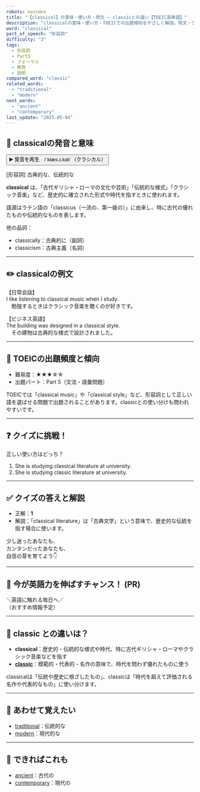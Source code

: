 ```yaml
---
robots: noindex
title: "【classical】の意味・使い方・例文 ― classicとの違い【TOEIC英単語】"
description: "classicalの意味・使い方・TOEICでの出題傾向をやさしく解説。例文・クイズ付きでclassicとの違いもわかりやすく学べます。"
word: "classical"
part_of_speech: "形容詞"
difficulty: "3"
tags:
  - 形容詞
  - Part5
  - フォーマル
  - 教育
  - 説明
compared_word: "classic"
related_words:
  - "traditional"
  - "modern"
next_words:
  - "ancient"
  - "contemporary"
last_update: "2025-05-04"
---
```


## 🔰 classicalの発音と意味

<button class="play-audio" onclick="playTTS('classical')">
  <span class="play-audio-main">
    ▶️ 発音を再生　/ˈklæs.ɪ.kəl/
  </span>
  <span class="play-audio-sub">
    （クラシカル）
  </span>
</button>

[形容詞] 古典的な、伝統的な

**classical** は、「古代ギリシャ・ローマの文化や芸術」「伝統的な様式」「クラシック音楽」など、歴史的に確立された形式や時代を指すときに使われます。

語源はラテン語の「classicus（一流の、第一級の）」に由来し、特に古代の優れたものや伝統的なものを表します。

他の品詞：  
- classically：古典的に（副詞）
- classicism：古典主義（名詞）

---

## ✏️ classicalの例文

【日常会話】  
I like listening to classical music when I study.  
　勉強するときはクラシック音楽を聴くのが好きです。

【ビジネス英語】  
The building was designed in a classical style.  
　その建物は古典的な様式で設計されました。

---

## 🎯 TOEICの出題頻度と傾向

- 難易度：★★★☆☆
- 出題パート：Part 5（文法・語彙問題）

TOEICでは「classical music」や「classical style」など、形容詞として正しい語を選ばせる問題で出題されることがあります。classicとの使い分けも問われやすいです。

---

## ❓ クイズに挑戦！

正しい使い方はどっち？

1. She is studying classical literature at university.  
2. She is studying classic literature at university.

---

## ✅ クイズの答えと解説

- 正解：**1**
- 解説：「classical literature」は「古典文学」という意味で、歴史的な伝統を指す場合に使います。

少し迷ったあなたも、  
カンタンだったあなたも、  
自信の芽を育てよう👇️

---

## 🚀 今が英語力を伸ばすチャンス！ (PR)

<div class="info-center">
＼英語に触れる毎日へ／<br>  
（おすすめ情報予定）
</div>

---

## 🤔  classic との違いは？

- **classical**：歴史的・伝統的な様式や時代、特に古代ギリシャ・ローマやクラシック音楽などを指す
- **[classic](/word/classic)**：模範的・代表的・名作の意味で、時代を問わず優れたものに使う

classicalは「伝統や歴史に根ざしたもの」、classicは「時代を超えて評価される名作や代表的なもの」に使い分けます。

---

## 🧩 あわせて覚えたい

- [traditional](/word/traditional)：伝統的な
- [modern](/word/modern)：現代的な

---

## 📖 できればこれも

- [ancient](/word/ancient)：古代の
- [contemporary](/word/contemporary)：現代の

<!-- cvid: aid16_bid34 -->
